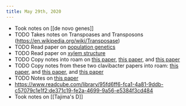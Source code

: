 ```yaml
---
title: May 29th, 2020
---
```


- Took notes on [[de novo genes]]
- TODO Takes notes on Transpoases and Transposons (https://en.wikipedia.org/wiki/Transposase)
- TODO Read paper on [population genetics](https://www.readcube.com/library/95fd6ff6-fca1-4a81-9ddb-c57079c1e1f2:4b859799-27af-4d25-b5a6-72f3571a9a8a)
- TODO Read paper on [xylem structure](https://www.readcube.com/library/95fd6ff6-fca1-4a81-9ddb-c57079c1e1f2:41555d42-7e19-4a4b-976b-a7deaa7749c8)
- TODO Copy notes into roam on [this paper](https://www.readcube.com/library/95fd6ff6-fca1-4a81-9ddb-c57079c1e1f2:c41903e0-91eb-46fe-90c7-a95a3de679e4), [this paper](https://www.readcube.com/library/95fd6ff6-fca1-4a81-9ddb-c57079c1e1f2:02be09e1-74be-453d-86d7-43b70acd2024), and [this paper](https://www.readcube.com/library/95fd6ff6-fca1-4a81-9ddb-c57079c1e1f2:c6d9f31c-98a1-46fe-b70a-3000ee41afe6)
- TODO Copy notes from these two clavibacter papers into roam: [this paper](https://www.readcube.com/library/95fd6ff6-fca1-4a81-9ddb-c57079c1e1f2:51994a0e-0e25-400d-babe-cc9f4f5a9bf4), and [this paper](https://www.readcube.com/library/95fd6ff6-fca1-4a81-9ddb-c57079c1e1f2:4ab23423-628c-4279-81e0-6a24acae3473), and [this paper](https://www.readcube.com/library/95fd6ff6-fca1-4a81-9ddb-c57079c1e1f2:6c7bf18f-f765-48cf-9657-ac16044b4280)
- TODO Notes on [this paper](https://www.readcube.com/library/95fd6ff6-fca1-4a81-9ddb-c57079c1e1f2:88c5f4de-1cf2-437a-8455-f40e8f612bb7)
- https://www.readcube.com/library/95fd6ff6-fca1-4a81-9ddb-c57079c1e1f2:de371c19-fe2a-4699-9a56-e5384f3cd484
- Took notes on [[Tajima's D]]
